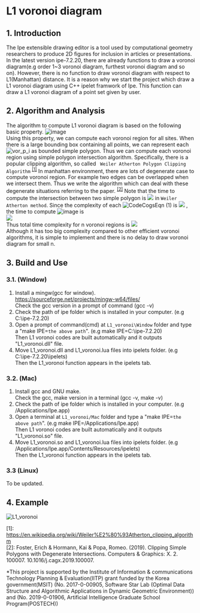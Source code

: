 ﻿
# L1 voronoi diagram

## 1. Introduction
The Ipe extensible drawing editor is a tool used by computational geometry researchers to produce 2D figures for inclusion in articles or presentations.
In the latest version ipe-7.2.20, there are already functions to draw a voronoi diagram(e.g order 1~3 voronoi diagram, furthest voronoi diagram and so on).
However, there is no function to draw voronoi diagram with respect to L1(Manhattan) distance.
It is a reason why we start the project which draw a L1 voronoi diagram using C++ ipelet framwork of Ipe.
This function can draw a L1 voronoi diagram of a point set given by user.

## 2. Algorithm and Analysis
The algorithm to compute L1 voronoi diagram is based on the following basic property.
![image](https://user-images.githubusercontent.com/17876333/93000489-c726d600-f563-11ea-92ea-65644f1ba93f.png)
<br>
Using this property, we can compute each voronoi region for all sites. When there is a large bounding box containing all points, we can represent each ![vor_p_i](https://user-images.githubusercontent.com/17876333/98764058-58101580-241e-11eb-8134-ef2d1a3660f9.png)
 as bounded simple polygon.
Thus we can compute each voronoi region using simple polygon intersection algorithm.
Specifically, there is a popular clipping algorithm, so called ` Weiler Atherton Polygon Clipping Algorithm` <sup>[[1]](#footnote_1)</sup>
In manhattan environment, there are lots of degenerate case to compute voronoi region. For example two edges can be overlapped when we intersect them. Thus we write the algorithm which can deal with these degenerate situations referring to the paper. <sup>[[2]](#footnote_1)</sup>
Note that the time to compute the intersection between two simple polygon is <img src="https://latex.codecogs.com/svg.latex?O(nm)"> in `Weiler Atherton method`. Since the complexity of each ![CodeCogsEqn (1)](https://user-images.githubusercontent.com/17876333/98764254-c3f27e00-241e-11eb-8830-06aa14c5d67b.png) is <img src = "https://latex.codecogs.com/svg.latex?O(1)"> , the time to compute ![image](https://user-images.githubusercontent.com/17876333/93000517-f4738400-f563-11ea-8cb2-e9ead90c5924.png) is <br>
<img src = "https://latex.codecogs.com/svg.latex?\sum_j{(|Vor_{%3C%20j}(p_i)|%20*O(1))}%20=%20O(n^2)"><br> Thus total time complexity for n voronoi regions is <img src = "https://latex.codecogs.com/svg.latex?O(n^3)"><br>
Although it has too big complexity compared to other efficient voronoi algorithms, it is simple to implement and there is no delay to draw voronoi diagram for small n. 

## 3. Build and Use
### 3.1. (Window)
 1) Install a mingw(gcc for window). https://sourceforge.net/projects/mingw-w64/files/<br>
 Check the gcc version in a prompt of command (gcc -v)
 2) Check the path of ipe folder which is installed in your computer. (e.g C:\ipe-7.2.20)
 3) Open a prompt of command(cmd) at `L1_voronoi\Window` folder and type a "make IPE=`the above path`". (e.g make IPE=C:\ipe-7.2.20)<br>
 Then L1 voronoi codes are built automatically and it outputs "L1_voronoi.dll" file.
 4) Move L1_voronoi.dll and L1_voronoi.lua files into ipelets folder. (e.g C:\ipe-7.2.20\ipelets)<br>
 Then the L1_voronoi function appears in the ipelets tab.

### 3.2. (Mac)
 1) Install gcc and GNU make.<br>
 Check the gcc, make version in a terminal (gcc -v, make -v)
 2) Check the path of ipe folder which is installed in your computer. (e.g /Applications/Ipe.app)
 3) Open a terminal at `L1_voronoi/Mac` folder and type a "make IPE=`the above path`". (e.g make IPE=/Applications/Ipe.app)<br>
 Then L1 voronoi codes are built automatically and it outputs "L1_voronoi.so" file.
 4) Move L1_voronoi.so and L1_voronoi.lua files into ipelets folder. (e.g /Applications/Ipe.app/Contents/Resources/ipelets)<br>
 Then the L1_voronoi function appears in the ipelets tab.

### 3.3 (Linux)
To be updated.

## 4. Example
![L1_voronoi](https://user-images.githubusercontent.com/17876333/92321277-9d514900-f063-11ea-943c-154da99940a0.png)


<a name="footnote_1">[1]</a>: https://en.wikipedia.org/wiki/Weiler%E2%80%93Atherton_clipping_algorithm <br>
<a name="footnote_2">[2]</a>: Foster, Erich & Hormann, Kai & Popa, Romeo. (2019). Clipping Simple Polygons with Degenerate Intersections. Computers & Graphics: X. 2. 100007. 10.1016/j.cagx.2019.100007.  

*This project is supported by the Institute of Information & communications Technology Planning & Evaluation(IITP) grant funded by the Korea government(MSIT) (No. 2017-0-00905, Software Star Lab (Optimal Data Structure and Algorithmic Applications in Dynamic Geometric Environment)) and (No. 2019-0-01906, Artificial Intelligence Graduate School Program(POSTECH))
